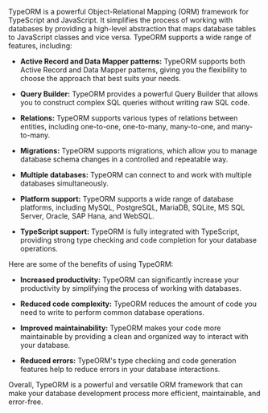 TypeORM is a powerful Object-Relational Mapping (ORM) framework for TypeScript and JavaScript. It simplifies the process of working with databases by providing a high-level abstraction that maps database tables to JavaScript classes and vice versa. TypeORM supports a wide range of features, including:

* **Active Record and Data Mapper patterns:** TypeORM supports both Active Record and Data Mapper patterns, giving you the flexibility to choose the approach that best suits your needs.

* **Query Builder:** TypeORM provides a powerful Query Builder that allows you to construct complex SQL queries without writing raw SQL code.

* **Relations:** TypeORM supports various types of relations between entities, including one-to-one, one-to-many, many-to-one, and many-to-many.

* **Migrations:** TypeORM supports migrations, which allow you to manage database schema changes in a controlled and repeatable way.

* **Multiple databases:** TypeORM can connect to and work with multiple databases simultaneously.

* **Platform support:** TypeORM supports a wide range of database platforms, including MySQL, PostgreSQL, MariaDB, SQLite, MS SQL Server, Oracle, SAP Hana, and WebSQL.

* **TypeScript support:** TypeORM is fully integrated with TypeScript, providing strong type checking and code completion for your database operations.

Here are some of the benefits of using TypeORM:

* **Increased productivity:** TypeORM can significantly increase your productivity by simplifying the process of working with databases.

* **Reduced code complexity:** TypeORM reduces the amount of code you need to write to perform common database operations.

* **Improved maintainability:** TypeORM makes your code more maintainable by providing a clean and organized way to interact with your database.

* **Reduced errors:** TypeORM's type checking and code generation features help to reduce errors in your database interactions.

Overall, TypeORM is a powerful and versatile ORM framework that can make your database development process more efficient, maintainable, and error-free.
